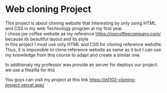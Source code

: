 # Web cloning Project 
This project is about cloning website that interesting by only using HTML and CSS in my web Technology program at my first year. 
<br>
I chose joe coffee website as my reference  https://joecoffeecompany.com/ because its beautiful layout and its style
<br>
In this project I must use only HTML and CSS for cloning reference webdite. Thus, it is impossible to clone reference website as same as it but I can use my knowledge from this course to adapt and create a similar one.


In additionaly my professor was provide an server for deploys our project. we use a filezilla for this


You guys can visit my project at this link https://int102-cloning-project.vercel.app/
